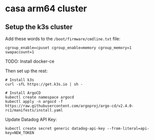# casa arm64 cluster

## Setup the k3s cluster
Add these words to the `/boot/firmware/cmdline.txt` file:
```
cgroup_enable=cpuset cgroup_enable=memory cgroup_memory=1 swapaccount=1
```

TODO: Install docker-ce

Then set up the rest:
```shell
# Install k3s
curl -sfL https://get.k3s.io | sh -

# Install ArgoCD
kubectl create namespace argocd
kubectl apply -n argocd -f https://raw.githubusercontent.com/argoproj/argo-cd/v2.4.0-rc1/manifests/install.yaml
```


Update Datadog API Key:
```shell
kubectl create secret generic datadog-api-key --from-literal=api-key=NEW_TOKEN
```
